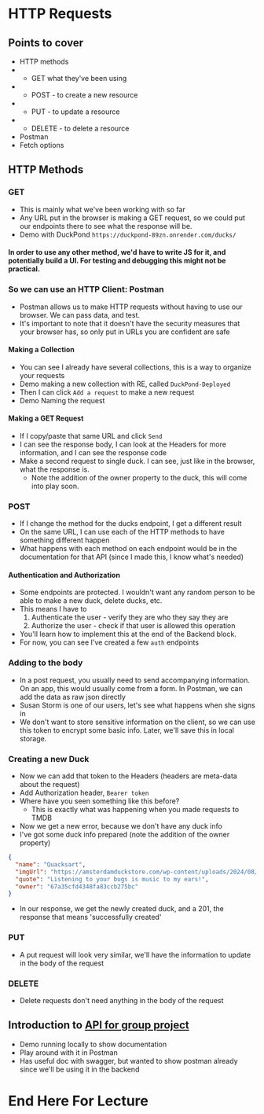 # HTTP Requests

## Points to cover

- HTTP methods
- - GET what they've been using
- - POST - to create a new resource
- - PUT - to update a resource
- - DELETE - to delete a resource
- Postman
- Fetch options

## HTTP Methods

### GET

- This is mainly what we've been working with so far
- Any URL put in the browser is making a GET request, so we could put our endpoints there to see what the response will be.
- Demo with DuckPond `https://duckpond-89zn.onrender.com/ducks/`

#### In order to use any other method, we'd have to write JS for it, and potentially build a UI. For testing and debugging this might not be practical.

### So we can use an HTTP Client: Postman

- Postman allows us to make HTTP requests without having to use our browser. We can pass data, and test.
- It's important to note that it doesn't have the security measures that your browser has, so only put in URLs you are confident are safe

#### Making a Collection

- You can see I already have several collections, this is a way to organize your requests
- Demo making a new collection with RE, called `DuckPond-Deployed`
- Then I can click `Add a request` to make a new request
- Demo Naming the request

#### Making a GET Request

- If I copy/paste that same URL and click `Send`
- I can see the response body, I can look at the Headers for more information, and I can see the response code
- Make a second request to single duck. I can see, just like in the browser, what the response is.
  - Note the addition of the owner property to the duck, this will come into play soon.

### POST

- If I change the method for the ducks endpoint, I get a different result
- On the same URL, I can use each of the HTTP methods to have something different happen
- What happens with each method on each endpoint would be in the documentation for that API (since I made this, I know what's needed)

#### Authentication and Authorization

- Some endpoints are protected. I wouldn't want any random person to be able to make a new duck, delete ducks, etc.
- This means I have to
  1. Authenticate the user - verify they are who they say they are
  2. Authorize the user - check if that user is allowed this operation
- You'll learn how to implement this at the end of the Backend block.
- For now, you can see I've created a few `auth` endpoints

### Adding to the body

- In a post request, you usually need to send accompanying information. On an app, this would usually come from a form. In Postman, we can add the data as raw json directly
- Susan Storm is one of our users, let's see what happens when she signs in
- We don't want to store sensitive information on the client, so we can use this token to encrypt some basic info. Later, we'll save this in local storage.

### Creating a new Duck

- Now we can add that token to the Headers (headers are meta-data about the request)
- Add Authorization header, `Bearer token`
- Where have you seen something like this before?
  - This is exactly what was happening when you made requests to TMDB
- Now we get a new error, because we don't have any duck info
- I've got some duck info prepared (note the addition of the owner property)

```json
{
  "name": "Quacksart",
  "imgUrl": "https://amsterdamduckstore.com/wp-content/uploads/2024/08/Mo-Rubber-Duck-Amsterdam-Duck-Store-front-e1725026098270.jpg",
  "quote": "Listening to your bugs is music to my ears!",
  "owner": "67a35cfd4348fa83ccb275bc"
}
```

- In our response, we get the newly created duck, and a 201, the response that means 'successfully created'

### PUT

- A put request will look very similar, we'll have the information to update in the body of the request

### DELETE

- Delete requests don't need anything in the body of the request

## Introduction to [API for group project](https://learn.wbscodingschool.com/courses/full-stack-web-app/lessons/%f0%9f%9b%a0%ef%b8%8f-event-scheduler/)

- Demo running locally to show documentation
- Play around with it in Postman
- Has useful doc with swagger, but wanted to show postman already since we'll be using it in the backend

# End Here For Lecture
